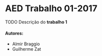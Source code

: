 # AED Trabalho 01-2017
TODO Descrição do **trabalho 1**

#### Autores:
- Almir Braggio
- Guilherme Zat